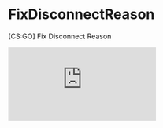 # FixDisconnectReason

[CS:GO] Fix Disconnect Reason

![Disconnect Reason Character Bug](https://forums.alliedmods.net/attachment.php?attachmentid=188983&d=1619550876)
